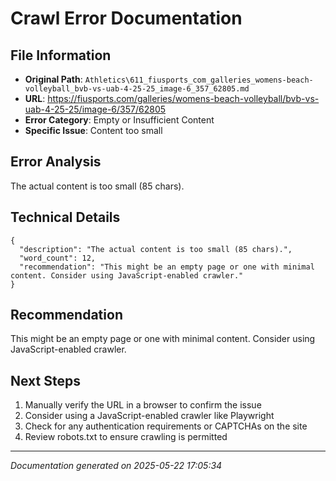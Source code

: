 # Crawl Error Documentation

## File Information
- **Original Path**: `Athletics\611_fiusports_com_galleries_womens-beach-volleyball_bvb-vs-uab-4-25-25_image-6_357_62805.md`
- **URL**: https://fiusports.com/galleries/womens-beach-volleyball/bvb-vs-uab-4-25-25/image-6/357/62805
- **Error Category**: Empty or Insufficient Content
- **Specific Issue**: Content too small

## Error Analysis
The actual content is too small (85 chars).

## Technical Details
```
{
  "description": "The actual content is too small (85 chars).",
  "word_count": 12,
  "recommendation": "This might be an empty page or one with minimal content. Consider using JavaScript-enabled crawler."
}
```

## Recommendation
This might be an empty page or one with minimal content. Consider using JavaScript-enabled crawler.

## Next Steps
1. Manually verify the URL in a browser to confirm the issue
2. Consider using a JavaScript-enabled crawler like Playwright
3. Check for any authentication requirements or CAPTCHAs on the site
4. Review robots.txt to ensure crawling is permitted

---
*Documentation generated on 2025-05-22 17:05:34*
